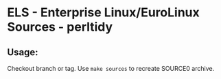 # ELS - Enterprise Linux/EuroLinux Sources - perltidy
 
## Usage:
  Checkout branch or tag. Use `make sources` to recreate  SOURCE0 archive.
